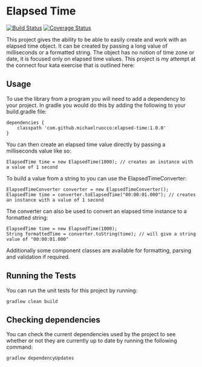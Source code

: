# Elapsed Time

[![Build Status](https://travis-ci.org/michaelruocco/elapsed-time.svg?branch=master)](https://travis-ci.org/michaelruocco/elapsed-time)
[![Coverage Status](https://coveralls.io/repos/github/michaelruocco/elapsed-time/badge.svg?branch=master)](https://coveralls.io/github/michaelruocco/elapsed-time?branch=master)

This project gives the ability to be able to easily create and work with an elapsed time
object. It can be created by passing a long value of milliseconds or a formatted string.
The object has no notion of time zone or date, it is focused only on elapsed time values.
This project is my attempt at the connect four kata exercise that is outlined here:

## Usage

To use the library from a program you will need to add a dependency to your project. In
gradle you would do this by adding the following to your build.gradle file:

```
dependencies {
    classpath 'com.github.michaelruocco:elapsed-time:1.0.0'
}
```

You can then create an elapsed time value directly by passing a milliseconds
value like so:

```
ElapsedTime time = new ElapsedTime(1000); // creates an instance with a value of 1 second
```

To build a value from a string to you can use the ElapsedTimeConverter:

```
ElapsedTimeConverter converter = new ElapsedTimeConverter();
ElapsedTime time = converter.toElapsedTime("00:00:01.000"); // creates an instance with a value of 1 second
```

The converter can also be used to convert an elapsed time instance to a formatted string:

```
ElapsedTime time = new ElapsedTime(1000);
String formattedTime = converter.toString(time); // will give a string value of "00:00:01.000"
```

Additionally some component classes are available for formatting, parsing and validation if
required.

## Running the Tests

You can run the unit tests for this project by running:

```
gradlew clean build
```

## Checking dependencies

You can check the current dependencies used by the project to see whether
or not they are currently up to date by running the following command:

```
gradlew dependencyUpdates
```